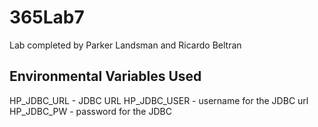 # 365Lab7
Lab completed by Parker Landsman and Ricardo Beltran 

## Environmental Variables Used
HP_JDBC_URL - JDBC URL
HP_JDBC_USER - username for the JDBC url
HP_JDBC_PW - password for the JDBC

